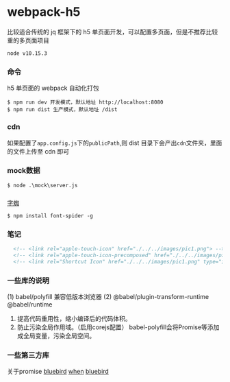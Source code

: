 # webpack-h5

比较适合传统的 jq 框架下的 h5 单页面开发，可以配置多页面，但是不推荐比较重的多页面项目

```
node v10.15.3
```

### 命令

h5 单页面的 webpack 自动化打包

```
$ npm run dev 开发模式，默认地址 http://localhost:8080
$ npm run dist 生产模式，默认地址 /dist
```

### cdn

如果配置了`app.config.js`下的`publicPath`,则 dist 目录下会产出`cdn`文件夹，里面的文件上传至 cdn 即可


### mock数据
```
$ node .\mock\server.js
```

### 
[字蜘](http://font-spider.org/)
```
$ npm install font-spider -g
```


### 笔记
```html
  <!-- <link rel="apple-touch-icon" href="./../../images/pic1.png"> -->
  <!-- <link rel="apple-touch-icon-precomposed" href="./../../images/pic1.png" /> -->
  <!-- <link rel="Shortcut Icon" href="./../../images/pic1.png" type="image/x-icon"> -->
```

### 一些库的说明
(1) babel/polyfill 兼容低版本浏览器
(2) @babel/plugin-transform-runtime  @babel/runtime
  1. 提高代码重用性，缩小编译后的代码体积。
  2. 防止污染全局作用域。（启用corejs配置）   babel-polyfill会将Promise等添加成全局变量，污染全局空间。



### 一些第三方库
关于promise
[bluebird](http://bluebirdjs.com/docs/getting-started.html)
[when](https://github.com/cujojs/when)
[bluebird](http://bluebirdjs.com/docs/getting-started.html)